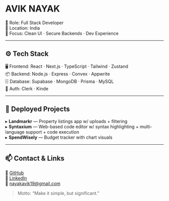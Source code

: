 # AVIK NAYAK

🧑 Role: Full Stack Developer  
🧭 Location: India  
🧠 Focus: Clean UI · Secure Backends · Dev Experience

---

## ⚙️ Tech Stack

🖥️ Frontend: React · Next.js · TypeScript · Tailwind · Zustand  
📦 Backend: Node.js · Express · Convex · Appwrite  
🗄️ Database: Supabase · MongoDB · Prisma · MySQL  
🔐 Auth: Clerk · Kinde

---

## 📁 Deployed Projects

▸ **Landmarkr** — Property listings app w/ uploads + filtering  
▸ **Syntaxium** — Web-based code editor w/ syntax highlighting + multi-language support + code execution <br/>
▸ **SpendWisely** — Budget tracker with chart visuals

---

## 📫 Contact & Links

🔗 [GitHub](https://github.com/aviknayak22)  
🔗 [LinkedIn](https://linkedin.com/in/avik-nayak)  
📧 nayakavik19@gmail.com

> Motto: “Make it simple, but significant.”









